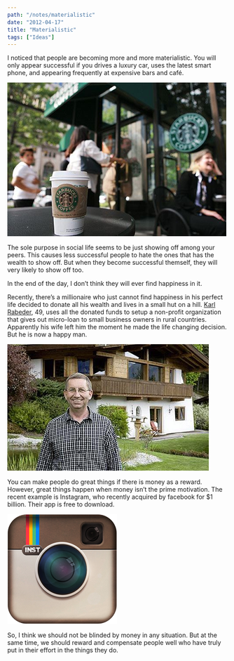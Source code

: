 ```yaml
---
path: "/notes/materialistic"
date: "2012-04-17"
title: "Materialistic"
tags: ["Ideas"]
---
```


I noticed that people are becoming more and more materialistic. You will only appear successful if you drives a luxury car, uses the latest smart phone, and appearing frequently at expensive bars and café.

![Starbucks Coffee](./starbucks.jpg)

The sole purpose in social life seems to be just showing off among your peers. This causes less successful people to hate the ones that has the wealth to show off. But when they become successful themself, they will very likely to show off too.

In the end of the day, I don’t think they will ever find happiness in it.

Recently, there’s a millionaire who just cannot find happiness in his perfect life decided to donate all his wealth and lives in a small hut on a hill. <a href="https://www.telegraph.co.uk/news/worldnews/europe/austria/7190750/Millionaire-gives-away-fortune-that-made-him-miserable.html" target="_blank" rel="noopener noreferrer">Karl Rabeder</a>, 49, uses all the donated funds to setup a non-profit organization that gives out micro-loan to small business owners in rural countries. Apparently his wife left him the moment he made the life changing decision. But he is now a happy man.

![Karl Rabeder](./KarlRabeder.jpg)

You can make people do great things if there is money as a reward. However, great things happen when money isn’t the prime motivation. The recent example is Instagram, who recently acquired by facebook for $1 billion. Their app is free to download.

![Instagram App](./instagram.png)

So, I think we should not be blinded by money in any situation. But at the same time, we should reward and compensate people well who have truly put in their effort in the things they do.